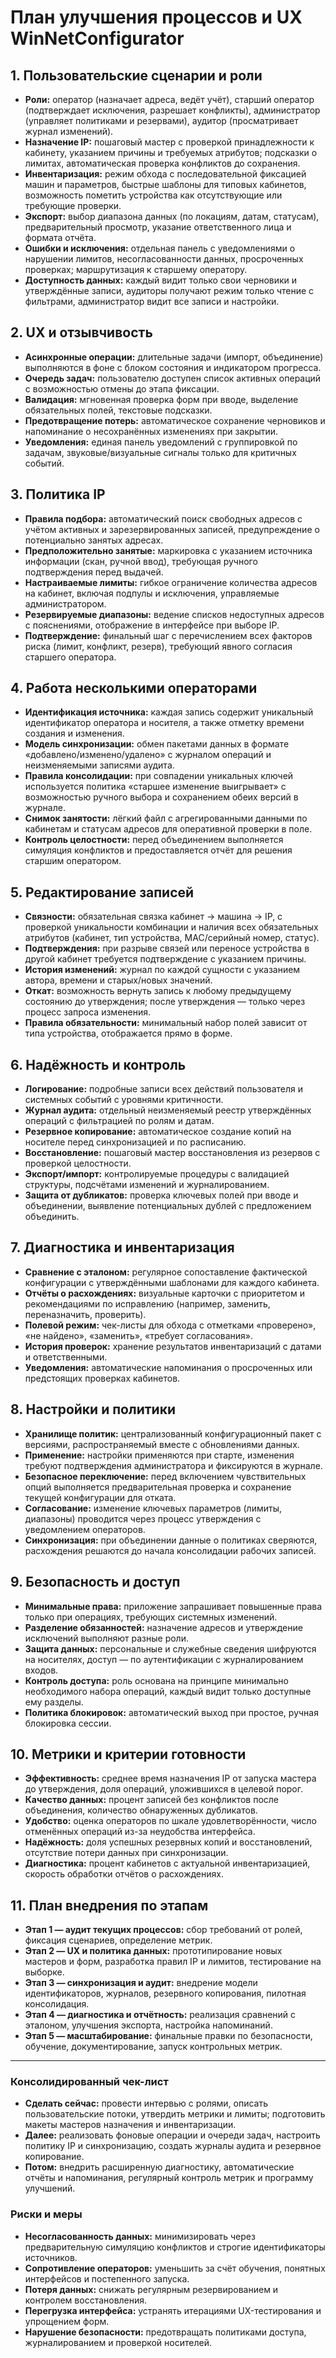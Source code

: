 # План улучшения процессов и UX WinNetConfigurator

## 1. Пользовательские сценарии и роли
- **Роли:** оператор (назначает адреса, ведёт учёт), старший оператор (подтверждает исключения, разрешает конфликты), администратор (управляет политиками и резервами), аудитор (просматривает журнал изменений).
- **Назначение IP:** пошаговый мастер с проверкой принадлежности к кабинету, указанием причины и требуемых атрибутов; подсказки о лимитах, автоматическая проверка конфликтов до сохранения.
- **Инвентаризация:** режим обхода с последовательной фиксацией машин и параметров, быстрые шаблоны для типовых кабинетов, возможность пометить устройства как отсутствующие или требующие проверки.
- **Экспорт:** выбор диапазона данных (по локациям, датам, статусам), предварительный просмотр, указание ответственного лица и формата отчёта.
- **Ошибки и исключения:** отдельная панель с уведомлениями о нарушении лимитов, несогласованности данных, просроченных проверках; маршрутизация к старшему оператору.
- **Доступность данных:** каждый видит только свои черновики и утверждённые записи, аудиторы получают режим только чтение с фильтрами, администратор видит все записи и настройки.

## 2. UX и отзывчивость
- **Асинхронные операции:** длительные задачи (импорт, объединение) выполняются в фоне с блоком состояния и индикатором прогресса.
- **Очередь задач:** пользователю доступен список активных операций с возможностью отмены до этапа фиксации.
- **Валидация:** мгновенная проверка форм при вводе, выделение обязательных полей, текстовые подсказки.
- **Предотвращение потерь:** автоматическое сохранение черновиков и напоминание о несохранённых изменениях при закрытии.
- **Уведомления:** единая панель уведомлений с группировкой по задачам, звуковые/визуальные сигналы только для критичных событий.

## 3. Политика IP
- **Правила подбора:** автоматический поиск свободных адресов с учётом активных и зарезервированных записей, предупреждение о потенциально занятых адресах.
- **Предположительно занятые:** маркировка с указанием источника информации (скан, ручной ввод), требующая ручного подтверждения перед выдачей.
- **Настраиваемые лимиты:** гибкое ограничение количества адресов на кабинет, включая подпулы и исключения, управляемые администратором.
- **Резервируемые диапазоны:** ведение списков недоступных адресов с пояснениями, отображение в интерфейсе при выборе IP.
- **Подтверждение:** финальный шаг с перечислением всех факторов риска (лимит, конфликт, резерв), требующий явного согласия старшего оператора.

## 4. Работа несколькими операторами
- **Идентификация источника:** каждая запись содержит уникальный идентификатор оператора и носителя, а также отметку времени создания и изменения.
- **Модель синхронизации:** обмен пакетами данных в формате «добавлено/изменено/удалено» с журналом операций и неизменяемыми записями аудита.
- **Правила консолидации:** при совпадении уникальных ключей используется политика «старшее изменение выигрывает» с возможностью ручного выбора и сохранением обеих версий в журнале.
- **Снимок занятости:** лёгкий файл с агрегированными данными по кабинетам и статусам адресов для оперативной проверки в поле.
- **Контроль целостности:** перед объединением выполняется симуляция конфликтов и предоставляется отчёт для решения старшим оператором.

## 5. Редактирование записей
- **Связности:** обязательная связка кабинет → машина → IP, с проверкой уникальности комбинации и наличия всех обязательных атрибутов (кабинет, тип устройства, MAC/серийный номер, статус).
- **Подтверждения:** при разрыве связей или переносе устройства в другой кабинет требуется подтверждение с указанием причины.
- **История изменений:** журнал по каждой сущности с указанием автора, времени и старых/новых значений.
- **Откат:** возможность вернуть запись к любому предыдущему состоянию до утверждения; после утверждения — только через процесс запроса изменения.
- **Правила обязательности:** минимальный набор полей зависит от типа устройства, отображается прямо в форме.

## 6. Надёжность и контроль
- **Логирование:** подробные записи всех действий пользователя и системных событий с уровнями критичности.
- **Журнал аудита:** отдельный неизменяемый реестр утверждённых операций с фильтрацией по ролям и датам.
- **Резервное копирование:** автоматическое создание копий на носителе перед синхронизацией и по расписанию.
- **Восстановление:** пошаговый мастер восстановления из резервов с проверкой целостности.
- **Экспорт/импорт:** контролируемые процедуры с валидацией структуры, подсчётами изменений и журналированием.
- **Защита от дубликатов:** проверка ключевых полей при вводе и объединении, выявление потенциальных дублей с предложением объединить.

## 7. Диагностика и инвентаризация
- **Сравнение с эталоном:** регулярное сопоставление фактической конфигурации с утверждёнными шаблонами для каждого кабинета.
- **Отчёты о расхождениях:** визуальные карточки с приоритетом и рекомендациями по исправлению (например, заменить, переназначить, проверить).
- **Полевой режим:** чек-листы для обхода с отметками «проверено», «не найдено», «заменить», «требует согласования».
- **История проверок:** хранение результатов инвентаризаций с датами и ответственными.
- **Уведомления:** автоматические напоминания о просроченных или предстоящих проверках кабинетов.

## 8. Настройки и политики
- **Хранилище политик:** централизованный конфигурационный пакет с версиями, распространяемый вместе с обновлениями данных.
- **Применение:** настройки применяются при старте, изменения требуют подтверждения администратора и фиксируются в журнале.
- **Безопасное переключение:** перед включением чувствительных опций выполняется предварительная проверка и сохранение текущей конфигурации для отката.
- **Согласование:** изменение ключевых параметров (лимиты, диапазоны) проводится через процесс утверждения с уведомлением операторов.
- **Синхронизация:** при объединении данные о политиках сверяются, расхождения решаются до начала консолидации рабочих записей.

## 9. Безопасность и доступ
- **Минимальные права:** приложение запрашивает повышенные права только при операциях, требующих системных изменений.
- **Разделение обязанностей:** назначение адресов и утверждение исключений выполняют разные роли.
- **Защита данных:** персональные и служебные сведения шифруются на носителях, доступ — по аутентификации с журналированием входов.
- **Контроль доступа:** роль основана на принципе минимально необходимого набора операций, каждый видит только доступные ему разделы.
- **Политика блокировок:** автоматический выход при простое, ручная блокировка сессии.

## 10. Метрики и критерии готовности
- **Эффективность:** среднее время назначения IP от запуска мастера до утверждения, доля операций, уложившихся в целевой порог.
- **Качество данных:** процент записей без конфликтов после объединения, количество обнаруженных дубликатов.
- **Удобство:** оценка операторов по шкале удовлетворённости, число отменённых операций из-за неудобства интерфейса.
- **Надёжность:** доля успешных резервных копий и восстановлений, отсутствие потери данных при синхронизации.
- **Диагностика:** процент кабинетов с актуальной инвентаризацией, скорость обработки отчётов о расхождениях.

## 11. План внедрения по этапам
- **Этап 1 — аудит текущих процессов:** сбор требований от ролей, фиксация сценариев, определение метрик.
- **Этап 2 — UX и политика данных:** прототипирование новых мастеров и форм, разработка правил IP и лимитов, тестирование на выборке.
- **Этап 3 — синхронизация и аудит:** внедрение модели идентификаторов, журналов, резервного копирования, пилотная консолидация.
- **Этап 4 — диагностика и отчётность:** реализация сравнений с эталоном, улучшения экспорта, настройка напоминаний.
- **Этап 5 — масштабирование:** финальные правки по безопасности, обучение, документирование, запуск контрольных метрик.

---

### Консолидированный чек-лист
- **Сделать сейчас:** провести интервью с ролями, описать пользовательские потоки, утвердить метрики и лимиты; подготовить макеты мастеров назначения и инвентаризации.
- **Далее:** реализовать фоновые операции и очереди задач, настроить политику IP и синхронизацию, создать журналы аудита и резервное копирование.
- **Потом:** внедрить расширенную диагностику, автоматические отчёты и напоминания, регулярный контроль метрик и программу улучшений.

### Риски и меры
- **Несогласованность данных:** минимизировать через предварительную симуляцию конфликтов и строгие идентификаторы источников.
- **Сопротивление операторов:** уменьшить за счёт обучения, понятных интерфейсов и постепенного запуска.
- **Потеря данных:** снижать регулярным резервированием и контролем восстановления.
- **Перегрузка интерфейса:** устранять итерациями UX-тестирования и упрощением форм.
- **Нарушение безопасности:** предотвращать политиками доступа, журналированием и проверкой носителей.
